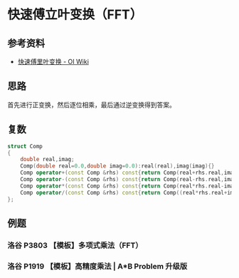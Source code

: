 # 快速傅立叶变换（FFT）

## 参考资料

- [快速傅里叶变换 - OI Wiki](https://oi-wiki.org/math/poly/fft/)

## 思路

首先进行正变换，然后逐位相乘，最后通过逆变换得到答案。

## 复数

```cpp
struct Comp
{
	double real,imag;
	Comp(double real=0.0,double imag=0.0):real(real),imag(imag){}
	Comp operator+(const Comp &rhs) const{return Comp(real+rhs.real,imag+rhs.imag);}
	Comp operator-(const Comp &rhs) const{return Comp(real-rhs.real,imag-rhs.imag);}
	Comp operator*(const Comp &rhs) const{return Comp(real*rhs.real-imag*rhs.imag,real*rhs.imag+rhs.real*imag);}
	Comp operator/(const Comp &rhs) const{return Comp((real*rhs.real+imag*rhs.imag)/(rhs.real*rhs.real+rhs.imag*rhs.imag),(imag*rhs.real-real*rhs.imag)/(rhs.real*rhs.real+rhs.imag*rhs.imag));}
};
```

## 例题

### 洛谷 P3803 【模板】多项式乘法（FFT）

<Problem id="P3803" />

### 洛谷 P1919 【模板】高精度乘法 | A\*B Problem 升级版

<Problem id="P1919" />
